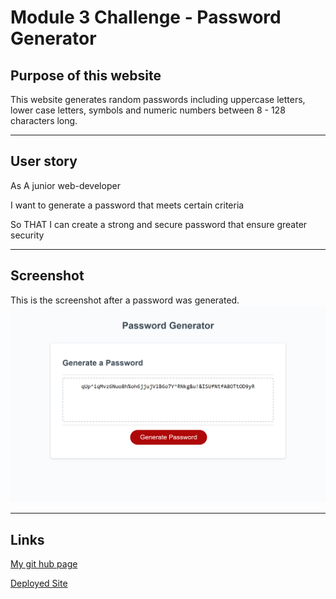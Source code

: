 # Module 3 Challenge - Password Generator

## Purpose of this website

This website generates random passwords including uppercase letters, lower case letters, symbols and numeric numbers between 8 - 128 characters long. 

---

## User story
As A junior web-developer

I want to generate a password that meets certain criteria

So THAT I can create a strong and secure password that ensure greater security 

----

## Screenshot
This is the screenshot after a password was generated. 
![Password Generator](password_generator.png)

---

## Links

[My git hub page](https://github.com/Yoko-cyer/Module3-challenge-Password-Generator)

[Deployed Site](https://cheery-melba-85f40a.netlify.app/)